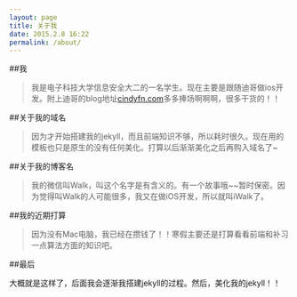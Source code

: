 ```yaml
---
layout: page
title: 关于我
date: 2015.2.8 16:22
permalink: /about/
---
```


##我

> 我是电子科技大学信息安全大二的一名学生。现在主要是跟随迪哥做ios开发。附上迪哥的blog地址[cindyfn.com](http://cindyfn.com/)多多捧场啊啊啊，很多干货的！！

##关于我的域名

> 因为才开始搭建我的jekyll，而且前端知识不够，所以耗时很久。现在用的模板也只是原生的没有任何美化。打算以后渐渐美化之后再购入域名了~

##关于我的博客名

> 我的微信叫Walk，叫这个名字是有含义的。有一个故事哦~~暂时保密。因为觉得叫Walk的人可能很多，我又在做iOS开发，所以就叫iWalk了。

##我的近期打算

> 因为没有Mac电脑，我已经在攒钱了！！寒假主要还是打算看看前端和补习一点算法方面的知识吧。

##最后

大概就是这样了，后面我会逐渐我搭建jekyll的过程。然后，美化我的jekyll！！


